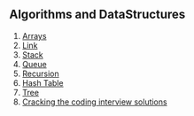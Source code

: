 ##  Algorithms and DataStructures


1. [Arrays](https://github.com/shashi45/DataStructorsAndAlgorithms/tree/master/DSAndAlgos/Arrays.md)
2. [Link]()
3. [Stack]()
4. [Queue]()
5. [Recursion]()
6. [Hash Table]()
7. [Tree]()
8. [Cracking the coding interview solutions]()
